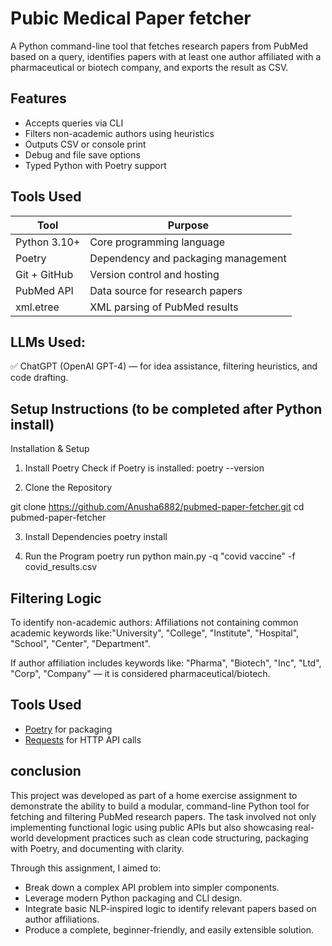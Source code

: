 # Pubic Medical Paper fetcher

A Python command-line tool that fetches research papers from PubMed based on a query, identifies papers with at least one author affiliated with a pharmaceutical or biotech company, and exports the result as CSV.

## Features

- Accepts queries via CLI
- Filters non-academic authors using heuristics
- Outputs CSV or console print
- Debug and file save options
- Typed Python with Poetry support

## Tools Used
| Tool         | Purpose                             |
| ------------ | ----------------------------------- |
| Python 3.10+ | Core programming language           |
| Poetry       | Dependency and packaging management |
| Git + GitHub | Version control and hosting         |
| PubMed API   | Data source for research papers     |
| xml.etree    | XML parsing of PubMed results       |

## LLMs Used:
✅ ChatGPT (OpenAI GPT-4) — for idea assistance, filtering heuristics, and code drafting.

## Setup Instructions (to be completed after Python install)
Installation & Setup

1. Install Poetry
Check if Poetry is installed:
poetry --version

3. Clone the Repository

git clone https://github.com/Anusha6882/pubmed-paper-fetcher.git
cd pubmed-paper-fetcher

3. Install Dependencies
poetry install

4. Run the Program
poetry run python main.py -q "covid vaccine" -f covid_results.csv

## Filtering Logic
To identify non-academic authors:
Affiliations not containing common academic keywords like:"University", "College", "Institute", "Hospital", "School", "Center", "Department".

If author affiliation includes keywords like: "Pharma", "Biotech", "Inc", "Ltd", "Corp", "Company" — it is considered pharmaceutical/biotech.

## Tools Used

- [Poetry](https://python-poetry.org/) for packaging
- [Requests](https://docs.python-requests.org/) for HTTP API calls

## conclusion

This project was developed as part of a home exercise assignment to demonstrate the ability to build a modular, command-line Python tool for fetching and filtering PubMed research papers. The task involved not only implementing functional logic using public APIs but also showcasing real-world development practices such as clean code structuring, packaging with Poetry, and documenting with clarity.

Through this assignment, I aimed to:
- Break down a complex API problem into simpler components.
- Leverage modern Python packaging and CLI design.
- Integrate basic NLP-inspired logic to identify relevant papers based on author affiliations.
- Produce a complete, beginner-friendly, and easily extensible solution.
